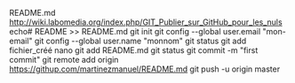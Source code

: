 README.md 
http://wiki.labomedia.org/index.php/GIT_Publier_sur_GitHub_pour_les_nuls 
echo# README >> README.md git init git config --global user.email 
"mon-email" git config --global user.name "monnom" git status git add 
fichier_créé nano git add README.md git status git commit -m "first 
commit" git remote add origin 
https://githup.com/martinezmanuel/README.md git push -u origin master

